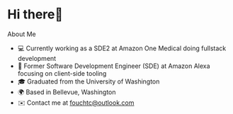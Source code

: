 Hi there👋 
==============================

About Me
- 💻 Currently working as a SDE2 at Amazon One Medical doing fullstack development
- 🔧 Former Software Development Engineer (SDE) at Amazon Alexa focusing on client-side tooling
- 🎓 Graduated from the University of Washington
- 🌍 Based in Bellevue, Washington
- ✉️ Contact me at fouchtc@outlook.com
